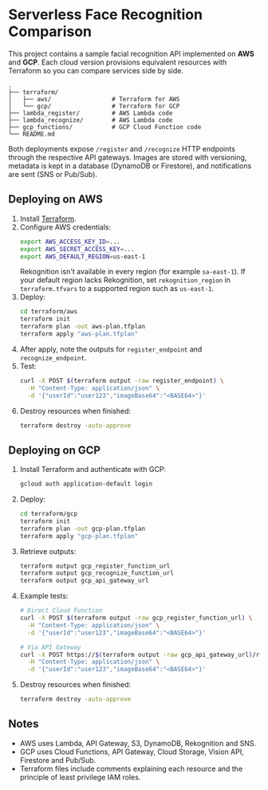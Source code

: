 # Serverless Face Recognition Comparison

This project contains a sample facial recognition API implemented on **AWS** and **GCP**. Each cloud version provisions equivalent resources with Terraform so you can compare services side by side.

```
.
├── terraform/
│   ├── aws/                 # Terraform for AWS
│   └── gcp/                 # Terraform for GCP
├── lambda_register/         # AWS Lambda code
├── lambda_recognize/        # AWS Lambda code
├── gcp_functions/           # GCP Cloud Function code
└── README.md
```

Both deployments expose `/register` and `/recognize` HTTP endpoints through the respective API gateways. Images are stored with versioning, metadata is kept in a database (DynamoDB or Firestore), and notifications are sent (SNS or Pub/Sub).

## Deploying on AWS
1. Install [Terraform](https://www.terraform.io/downloads.html).
2. Configure AWS credentials:
   ```bash
   export AWS_ACCESS_KEY_ID=...
   export AWS_SECRET_ACCESS_KEY=...
   export AWS_DEFAULT_REGION=us-east-1
   ```
   Rekognition isn't available in every region (for example `sa-east-1`). If your
   default region lacks Rekognition, set `rekognition_region` in `terraform.tfvars`
   to a supported region such as `us-east-1`.
3. Deploy:
   ```bash
   cd terraform/aws
   terraform init
   terraform plan -out aws-plan.tfplan
   terraform apply "aws-plan.tfplan"
   ```
4. After apply, note the outputs for `register_endpoint` and `recognize_endpoint`.
5. Test:
   ```bash
   curl -X POST $(terraform output -raw register_endpoint) \
     -H "Content-Type: application/json" \
     -d '{"userId":"user123","imageBase64":"<BASE64>"}'
   ```
6. Destroy resources when finished:
   ```bash
   terraform destroy -auto-approve
   ```

## Deploying on GCP
1. Install Terraform and authenticate with GCP:
   ```bash
   gcloud auth application-default login
   ```
2. Deploy:
   ```bash
   cd terraform/gcp
   terraform init
   terraform plan -out gcp-plan.tfplan
   terraform apply "gcp-plan.tfplan"
   ```
3. Retrieve outputs:
   ```bash
   terraform output gcp_register_function_url
   terraform output gcp_recognize_function_url
   terraform output gcp_api_gateway_url
   ```
4. Example tests:
   ```bash
   # Direct Cloud Function
   curl -X POST $(terraform output -raw gcp_register_function_url) \
     -H "Content-Type: application/json" \
     -d '{"userId":"user123","imageBase64":"<BASE64>"}'

   # Via API Gateway
   curl -X POST https://$(terraform output -raw gcp_api_gateway_url)/register \
     -H "Content-Type: application/json" \
     -d '{"userId":"user123","imageBase64":"<BASE64>"}'
   ```
5. Destroy resources when finished:
   ```bash
   terraform destroy -auto-approve
   ```

## Notes
- AWS uses Lambda, API Gateway, S3, DynamoDB, Rekognition and SNS.
- GCP uses Cloud Functions, API Gateway, Cloud Storage, Vision API, Firestore and Pub/Sub.
- Terraform files include comments explaining each resource and the principle of least privilege IAM roles.
